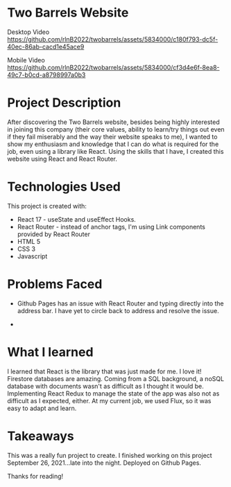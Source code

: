 # Two Barrels Website

Desktop Video<br/>
https://github.com/rlnB2022/twobarrels/assets/5834000/c180f793-dc5f-40ec-86ab-cacd1e45ace9

Mobile Video<br/>
https://github.com/rlnB2022/twobarrels/assets/5834000/cf3d4e6f-8ea8-49c7-b0cd-a8798997a0b3

# Project Description

After discovering the Two Barrels website, besides being highly interested in joining this company (their core values, ability to learn/try things out even if they fail miserably and the way their website speaks to me), I wanted to show my enthusiasm and knowledge that I can do what is required for the job, even using a library like React. Using the skills that I have, I created this website using React and React Router. 

# Technologies Used

This project is created with:

* React 17 - useState and useEffect Hooks.
* React Router - instead of anchor tags, I'm using Link components provided by React Router
* HTML 5
* CSS 3
* Javascript

# Problems Faced

* Github Pages has an issue with React Router and typing directly into the address bar. I have yet to circle back to address and resolve the issue.

* 

# What I learned

I learned that React is the library that was just made for me. I love it! Firestore databases are amazing. Coming from a SQL background, a noSQL database with documents wasn't as difficult as I thought it would be. Implementing React Redux to manage the state of the app was also not as difficult as I expected, either. At my current job, we used Flux, so it was easy to adapt and learn.

# Takeaways

This was a really fun project to create. I finished working on this project September 26, 2021...late into the night. Deployed on Github Pages.

Thanks for reading!
